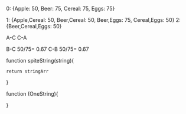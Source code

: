 


0: {Apple: 50, Beer: 75, Cereal: 75, Eggs: 75}

1: {Apple,Cereal: 50, Beer,Cereal: 50, Beer,Eggs: 75, Cereal,Eggs: 50}
2: {Beer,Cereal,Eggs: 50}

A-C
C-A

B-C            50/75=  0.67
C-B             50/75=  0.67


function spiteString(string){

    return stringArr
}

function  (OneString){
    
}


